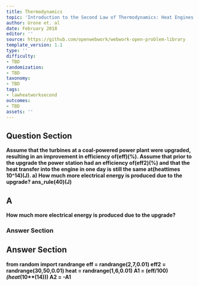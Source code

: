 ```yaml
---
title: Thermodynamics
topic: 'Introduction to the Second Law of Thermodynamics: Heat Engines and Their Efficiency'
author: Urone et. al
date: February 2018
editor: ''
source: https://github.com/openwebwork/webwork-open-problem-library
template_version: 1.1
type: ''
difficulty:
- TBD
randomization:
- TBD
taxonomy:
- TBD
tags:
- lawheatworksecond
outcomes:
- TBD
assets: ''
---
```


## Question Section 

<b>
Assume that the turbines at a coal-powered power plant were upgraded, resulting in an improvement in efficiency of(eff)(%). Assume that prior to the upgrade the power station had an efficiency of(eff2)(%) and that the heat transfer into the engine in one day is still the same at(heattimes 10^14)(J).
a) How much more electrical energy is produced due to the upgrade?
ans_rule(40)(J)

## A
How much more electrical energy is produced due to the upgrade?
### Answer Section


## Answer Section

from random import randrange
eff = randrange(2,7,0.01)
eff2 = randrange(30,50,0.01)
heat = randrange(1,6,0.01)
A1 = (eff/100)*(heat*(10**(14)))
A2 = -A1